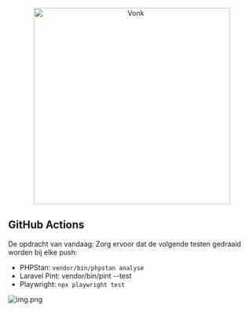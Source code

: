 <p align="center"><img src="https://www.vonknh.nl/themes/custom/vonk_corporate/logo.svg" width="400" alt="Vonk"></p>

## GitHub Actions

De opdracht van vandaag: Zorg ervoor dat de volgende testen gedraaid worden bij elke push:

- PHPStan: `vendor/bin/phpstan analyse`
- Laravel Pint: vendor/bin/pint --test
- Playwright: `npx playwright test`

![img.png](img.png)
